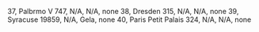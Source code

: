 37, Palbrmo V 747, N/A, N/A, none
38, Dresden 315, N/A, N/A, none
39, Syracuse 19859, N/A, Gela, none
40, Paris Petit Palais 324, N/A, N/A, none
